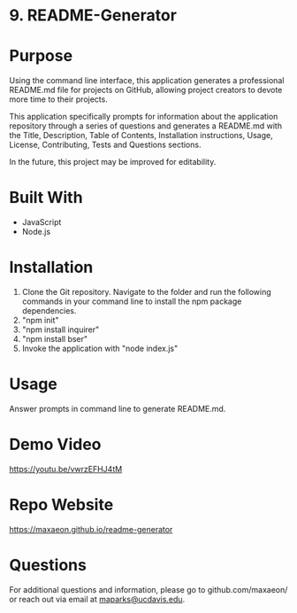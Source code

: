 # 9. README-Generator

# Purpose
Using the command line interface, this application generates a professional README.md file for projects on GitHub, allowing project creators to devote more time to their projects. 

This application specifically prompts for information about the application repository through a series of questions and generates a README.md with the Title, Description, Table of Contents, Installation instructions, Usage, License, Contributing, Tests and Questions sections.

In the future, this project may be improved for editability.

# Built With
* JavaScript
* Node.js

# Installation
1. Clone the Git repository. Navigate to the folder and run the following commands in your command line to install the npm package dependencies.
2. "npm init"
3. "npm install inquirer"
4. "npm install bser"
5. Invoke the application with "node index.js"

# Usage
Answer prompts in command line to generate README.md.

# Demo Video 
https://youtu.be/vwrzEFHJ4tM

# Repo Website
https://maxaeon.github.io/readme-generator

# Questions
For additional questions and information, please go to github.com/maxaeon/
or reach out via email at maparks@ucdavis.edu.



